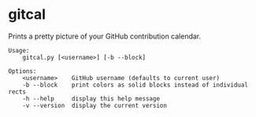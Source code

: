 gitcal
======

Prints a pretty picture of your GitHub contribution calendar.

```
Usage:
    gitcal.py [<username>] [-b --block]

Options:
    <username>    GitHub username (defaults to current user)
    -b --block    print colors as solid blocks instead of individual rects
    -h --help     display this help message
    -v --version  display the current version
```
